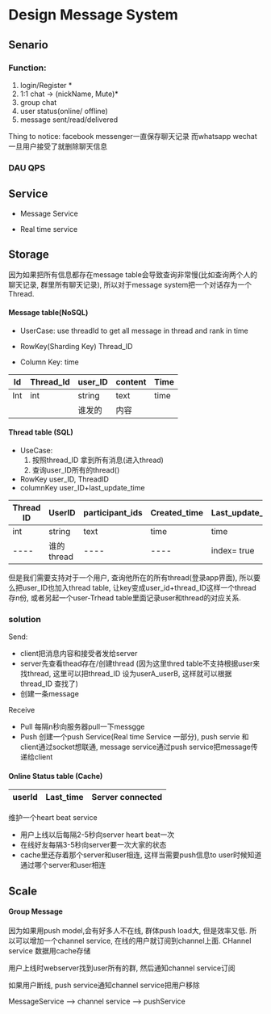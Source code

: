 # Design Message System

## Senario
### Function:
1. login/Register *
2. 1:1 chat -> (nickName, Mute)*
3. group chat
4. user status(online/ offline)
5. message sent/read/delivered

Thing to notice:
facebook messenger一直保存聊天记录 而whatsapp wechat一旦用户接受了就删除聊天信息

### DAU QPS

## Service

- Message Service

- Real time service

## Storage
因为如果把所有信息都存在message table会导致查询非常慢(比如查询两个人的聊天记录, 群里所有聊天记录), 所以对于message system把一个对话存为一个Thread.
#### Message table(NoSQL)
- UserCase: use threadId to get all message in thread and rank in time

- RowKey(Sharding Key) Thread_ID
- Column Key: time


|Id|Thread_Id|user_ID|content|Time|
|----|----|----|----|----|
|Int|int|string|text|time|
| | |谁发的|内容| |

#### Thread table (SQL)
- UseCase:
	1. 按照thread_ID 拿到所有消息(进入thread)
	2. 查询user_ID所有的thread()
- RowKey user_ID, ThreadID
- columnKey user_ID+last_update_time

|Thread ID|UserID|participant_ids|Created_time|Last_update_time|is_muted|isblock|
| ---- | ---- | ----| ---- |---|---|---|
|int|string|text|time|time|
| ---- | 谁的thread | ----| ---- |index= true|---|---|

但是我们需要支持对于一个用户, 查询他所在的所有thread(登录app界面), 所以要么把user_ID也加入thread table, 让key变成user_id+thread_ID这样一个thread存n份, 或者另起一个user-Trhead table里面记录user和thread的对应关系.

### solution
Send:

- client把消息内容和接受者发给server
- server先查看thead存在/创建thread (因为这里thred table不支持根据user来找thread, 这里可以把thread_ID 设为userA_userB, 这样就可以根据thread_ID 查找了)
- 创建一条message

Receive

- Pull 每隔n秒向服务器pull一下messgge
- Push 创建一个push Service(Real time Service 一部分), push servie 和client通过socket想联通, message service通过push service把message传递给client


#### Online Status table (Cache)
|userId |Last_time|Server connected|
|----|----|----|

维护一个heart beat service
- 用户上线以后每隔2-5秒向server heart beat一次
- 在线好友每隔3-5秒向server要一次大家的状态
- cache里还存着那个server和user相连, 这样当需要push信息to user时候知道通过哪个server和user相连


## Scale
#### Group Message
因为如果用push model,会有好多人不在线, 群体push load大, 但是效率又低. 所以可以增加一个channel service, 在线的用户就订阅到channel上面. CHannel service 数据用cache存储

用户上线时webserver找到user所有的群, 然后通知channel service订阅

如果用户断线, push service通知channel service把用户移除

MessageService --> channel service --> pushService
